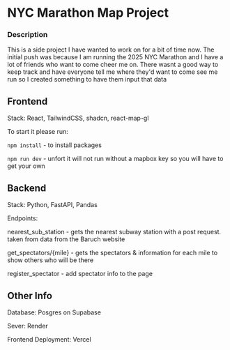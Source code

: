 # NYC Marathon Map Project 

### Description
This is a side project I have wanted to work on for a bit of time now. The initial push was because I am running the 2025 NYC Marathon and I have a lot of friends who want to come cheer me on. There wasnt a good way to keep track and have everyone tell me where they'd want to come see me run so I created something to have them input that data 

## Frontend 
Stack: React, TailwindCSS, shadcn, react-map-gl


To start it please run:

`npm install` - to install packages

`npm run dev` - unfort it will not run without a mapbox key so you will have to get your own

## Backend
Stack: Python, FastAPI, Pandas

Endpoints: 

nearest_sub_station - gets the nearest subway station with a post request. taken from data from the Baruch website

get_spectators/{mile} - gets the spectators & information for each mile to show others who will be there 

register_spectator - add spectator info to the page



## Other Info 
Database: Posgres on Supabase

Sever: Render

Frontend Deployment: Vercel


